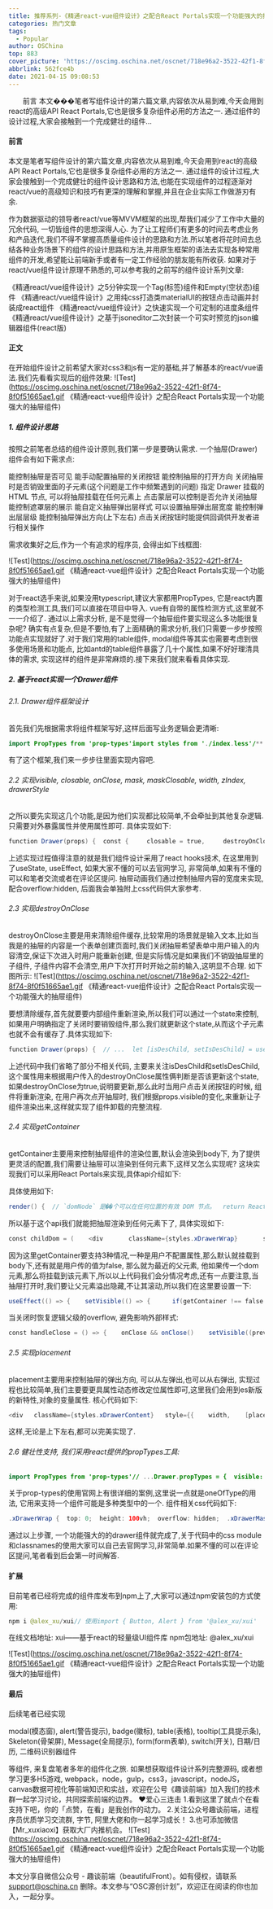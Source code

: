 ```yaml
---
title: 推荐系列-《精通react-vue组件设计》之配合React Portals实现一个功能强大的抽屉组件
categories: 热门文章
tags:
  - Popular
author: OSChina
top: 883
cover_picture: 'https://oscimg.oschina.net/oscnet/718e96a2-3522-42f1-8f74-8f0f51665ae1.gif'
abbrlink: 562fce4b
date: 2021-04-15 09:08:53
---
```


&emsp;&emsp;前言 本文���笔者写组件设计的第六篇文章,内容依次从易到难,今天会用到react的高级API React Portals,它也是很多复杂组件必用的方法之一. 通过组件的设计过程,大家会接触到一个完成健壮的组件...
<!-- more -->

                                                                                                                                                                                         
  
 #### 前言 
 本文是笔者写组件设计的第六篇文章,内容依次从易到难,今天会用到react的高级API React Portals,它也是很多复杂组件必用的方法之一. 通过组件的设计过程,大家会接触到一个完成健壮的组件设计思路和方法,也能在实现组件的过程逐渐对react/vue的高级知识和技巧有更深的理解和掌握,并且在企业实际工作做游刃有余. 
  
 作为数据驱动的领导者react/vue等MVVM框架的出现,帮我们减少了工作中大量的冗余代码, 一切皆组件的思想深得人心. 为了让工程师们有更多的时间去考虑业务和产品迭代,我们不得不掌握高质量组件设计的思路和方法.所以笔者将花时间去总结各种业务场景下的组件的设计思路和方法,并用原生框架的语法去实现各种常用组件的开发,希望能让前端新手或者有一定工作经验的朋友能有所收获. 
 如果对于react/vue组件设计原理不熟悉的,可以参考我的之前写的组件设计系列文章: 
  
  《精通react/vue组件设计》之5分钟实现一个Tag(标签)组件和Empty(空状态)组件 
  《精通react/vue组件设计》之用纯css打造类materialUI的按钮点击动画并封装成react组件 
  《精通react/vue组件设计》之快速实现一个可定制的进度条组件 
  《精通react/vue组件设计》之基于jsoneditor二次封装一个可实时预览的json编辑器组件(react版) 
  
  
 #### 正文 
 在开始组件设计之前希望大家对css3和js有一定的基础,并了解基本的react/vue语法.我们先看看实现后的组件效果: 
 ![Test](https://oscimg.oschina.net/oscnet/718e96a2-3522-42f1-8f74-8f0f51665ae1.gif 《精通react-vue组件设计》之配合React Portals实现一个功能强大的抽屉组件) 
  
 ##### 1. 组件设计思路 
 按照之前笔者总结的组件设计原则,我们第一步是要确认需求. 一个抽屉(Drawer)组件会有如下需求点: 
  
  能控制抽屉是否可见 
  能手动配置抽屉的关闭按钮 
  能控制抽屉的打开方向 
  关闭抽屉时是否销毁里面的子元素(这个问题是工作中频繁遇到的问题) 
  指定 Drawer 挂载的 HTML 节点, 可以将抽屉挂载在任何元素上 
  点击蒙层可以控制是否允许关闭抽屉 
  能控制遮罩层的展示 
  能自定义抽屉弹出层样式 
  可以设置抽屉弹出层宽度 
  能控制弹出层层级 
  能控制抽屉弹出方向(上下左右) 
  点击关闭按钮时能提供回调供开发者进行相关操作 
  
 需求收集好之后,作为一个有追求的程序员, 会得出如下线框图: 
  
  
  ![Test](https://oscimg.oschina.net/oscnet/718e96a2-3522-42f1-8f74-8f0f51665ae1.gif 《精通react-vue组件设计》之配合React Portals实现一个功能强大的抽屉组件) 
  
  
 对于react选手来说,如果没用typescript,建议大家都用PropTypes, 它是react内置的类型检测工具,我们可以直接在项目中导入. vue有自带的属性检测方式,这里就不一一介绍了. 
 通过以上需求分析, 是不是觉得一个抽屉组件要实现这么多功能很复杂呢? 确实有点复杂,但是不要怕,有了上面精确的需求分析,我们只需要一步步按照功能点实现就好了.对于我们常用的table组件, modal组件等其实也需要考虑到很多使用场景和功能点, 比如antd的table组件暴露了几十个属性,如果不好好理清具体的需求, 实现这样的组件是非常麻烦的.接下来我们就来看看具体实现. 
  
 ##### 2. 基于react实现一个Drawer组件 
  
 ###### 2.1. Drawer组件框架设计 
 首先我们先根据需求将组件框架写好,这样后面写业务逻辑会更清晰: 
  ```java 
  import PropTypes from 'prop-types'import styles from './index.less'/** * Drawer 抽屉组件 * @param {visible} bool 抽屉是否可见 * @param {closable} bool 是否显示右上角的关闭按钮 * @param {destroyOnClose} bool 关闭时销毁里面的子元素 * @param {getContainer} HTMLElement 指定 Drawer 挂载的 HTML 节点, false 为挂载在当前 dom * @param {maskClosable} bool 点击蒙层是否允许关闭抽屉 * @param {mask} bool 是否展示遮罩 * @param {drawerStyle} object 用来设置抽屉弹出层样式 * @param {width} number|string 弹出层宽度 * @param {zIndex} number 弹出层层级 * @param {placement} string 抽屉方向 * @param {onClose} string 点击关闭时的回调 */function Drawer(props) {  const {     closable = true,     destroyOnClose,     getContainer = document.body,     maskClosable = true,     mask = true,     drawerStyle,     width = '300px',    zIndex = 10,    placement = 'right',     onClose,    children  } = props  const childDom = (    <div className={styles.xDrawerWrap}>      <div className={styles.xDrawerMask} ></div>      <div         className={styles.xDrawerContent}         {          children        }        {          !!closable && <span className={styles.xCloseBtn}>X</span>        }      </div>    </div>  )  return childDom}export default Drawer
  ```  
 有了这个框架,我们来一步步往里面实现内容吧. 
  
 ###### 2.2 实现visible, closable, onClose, mask, maskClosable, width, zIndex, drawerStyle 
 之所以要先实现这几个功能,是因为他们实现都比较简单,不会牵扯到其他复杂逻辑.只需要对外暴露属性并使用属性即可. 具体实现如下: 
  ```java 
  function Drawer(props) {  const {     closable = true,     destroyOnClose,     getContainer = document.body,     maskClosable = true,     mask = true,     drawerStyle,     width = '300px',    zIndex = 10,    placement = 'right',     onClose,    children  } = props  let [visible, setVisible] = useState(props.visible)  const handleClose = () => {    setVisible(false)    onClose && onClose()  }  useEffect(() => {    setVisible(props.visible)  }, [props.visible])  const childDom = (    <div       className={styles.xDrawerWrap}       style={{        width: visible ? '100%' : '0',        zIndex      }}    >      { !!mask && <div className={styles.xDrawerMask} onClick={maskClosable ? handleClose : null}></div> }      <div         className={styles.xDrawerContent}         style={{          width,          ...drawerStyle        }}>        { children }        {          !!closable && <span className={styles.xCloseBtn} onClick={handleClose}>X</span>        }      </div>    </div>  )  return childDom}
  ```  
 上述实现过程值得注意的就是我们组件设计采用了react hooks技术, 在这里用到了useState, useEffect, 如果大家不懂的可以去官网学习, 非常简单,如果有不懂的可以和笔者交流或者在评论区提问. 抽屉动画我们通过控制抽屉内容的宽度来实现,配合overflow:hidden, 后面我会单独附上css代码供大家参考. 
  
 ###### 2.3 实现destroyOnClose 
 destroyOnClose主要是用来清除组件缓存,比较常用的场景就是输入文本,比如当我是的抽屉的内容是一个表单创建页面时,我们关闭抽屉希望表单中用户输入的内容清空,保证下次进入时用户能重新创建, 但是实际情况是如果我们不销毁抽屉里的子组件, 子组件内容不会清空,用户下次打开时开始之前的输入,这明显不合理. 如下图所示: 
 ![Test](https://oscimg.oschina.net/oscnet/718e96a2-3522-42f1-8f74-8f0f51665ae1.gif 《精通react-vue组件设计》之配合React Portals实现一个功能强大的抽屉组件) 
  
  要想清除缓存,首先就要要内部组件重新渲染,所以我们可以通过一个state来控制,如果用户明确指定了关闭时要销毁组件,那么我们就更新这个state,从而这个子元素也就不会有缓存了.具体实现如下: 
  
  ```java 
  function Drawer(props) {  // ...  let [isDesChild, setIsDesChild] = useState(false)  const handleClose = () => {    // ...    if(destroyOnClose) {      setIsDesChild(true)    }  }  useEffect(() => {    // ...    setIsDesChild(false)  }, [props.visible])  const childDom = (    <div className={styles.xDrawerWrap}>      <div className={styles.xDrawerContent}         {          isDesChild ? null : children        }      </div>    </div>  )  return childDom}
  ```  
 上述代码中我们省略了部分不相关代码, 主要来关注isDesChild和setIsDesChild, 这个属性用来根据用户传入的destroyOnClose属性俩判断是否该更新这个state, 如果destroyOnClose为true,说明要更新,那么此时当用户点击关闭按钮的时候, 组件将重新渲染, 在用户再次点开抽屉时, 我们根据props.visible的变化,来重新让子组件渲染出来,这样就实现了组件卸载的完整流程. 
  
 ###### 2.4 实现getContainer 
 getContainer主要用来控制抽屉组件的渲染位置,默认会渲染到body下, 为了提供更灵活的配置,我们需要让抽屉可以渲染到任何元素下,这样又怎么实现呢? 这块实现我们可以采用React Portals来实现,具体api介绍如下: 
  
 
   具体使用如下: 
  
  ```java 
  render() {  // `domNode` 是��个可以在任何位置的有效 DOM 节点。  return ReactDOM.createPortal(    this.props.children,    domNode  );}
  ```  
 
   所以基于这个api我们就能把抽屉渲染到任何元素下了, 具体实现如下: 
  
  ```java 
  const childDom = (    <div       className={styles.xDrawerWrap}       style={{        position: getContainer === false ? 'absolute' : 'fixed',        width: visible ? '100%' : '0',        zIndex      }}    >      { !!mask && <div className={styles.xDrawerMask} onClick={maskClosable ? handleClose : null}></div> }      <div         className={styles.xDrawerContent}         style={{          width,          [placement]: visible ? 0 : '-100%',          ...drawerStyle        }}>        {          isDesChild ? null : children        }        {          !!closable && <span className={styles.xCloseBtn} onClick={handleClose}>X</span>        }      </div>    </div>  )  return getContainer === false ? childDom             : ReactDOM.createPortal(childDom, getContainer)
  ```  
 因为这里getContainer要支持3种情况,一种是用户不配置属性,那么默认就挂载到body下,还有就是用户传的值为false, 那么就为最近的父元素, 他如果传一个dom元素,那么将挂载到该元素下,所以以上代码我们会分情况考虑,还有一点要注意,当抽屉打开时,我们要让父元素溢出隐藏,不让其滚动,所以我们在这里要设置一下: 
  ```java 
  useEffect(() => {    setVisible(() => {      if(getContainer !== false && props.visible) {        getContainer.style.overflow = 'hidden'      }      return props.visible    })    setIsDesChild(false)  }, [props.visible, getContainer])
  ```  
 
   当关闭时恢复逻辑父级的overflow, 避免影响外部样式: 
  
  ```java 
  const handleClose = () => {    onClose && onClose()    setVisible((prev) => {      if(getContainer !== false && prev) {        getContainer.style.overflow = 'auto'      }      return false    })    if(destroyOnClose) {      setIsDesChild(true)    }  }
  ```  
  
 ###### 2.5 实现placement 
 placement主要用来控制抽屉的弹出方向, 可以从左弹出,也可以从右弹出, 实现过程也比较简单,我们主要要更具属性动态修改定位属性即可,这里我们会用到es新版的新特性,对象的变量属性. 核心代码如下: 
  ```java 
  <div   className={styles.xDrawerContent}   style={{    width,    [placement]: visible ? 0 : '-100%',    ...drawerStyle    }}> </div>
  ```  
 这样,无论是上下左右,都可以完美实现了. 
  
 ###### 2.6 健壮性支持, 我们采用react提供的propTypes工具: 
  ```java 
  import PropTypes from 'prop-types'// ...Drawer.propTypes = {  visible: PropTypes.bool,  closable: PropTypes.bool,   destroyOnClose: PropTypes.bool,   getContainer: PropTypes.element,   maskClosable: PropTypes.bool,   mask: PropTypes.bool,   drawerStyle: PropTypes.object,   width: PropTypes.oneOfType([    PropTypes.string,    PropTypes.number  ]),  zIndex: PropTypes.number,  placement: PropTypes.string,   onClose: PropTypes.func}
  ```  
 关于prop-types的使用官网上有很详细的案例,这里说一点就是oneOfType的用法, 它用来支持一个组件可能是多种类型中的一个. 组件相关css代码如下: 
  ```java 
  .xDrawerWrap {  top: 0;  height: 100vh;  overflow: hidden;  .xDrawerMask {    position: absolute;    left: 0;    right: 0;    top: 0;    bottom: 0;    background-color: rgba(0, 0, 0, .5);  }  .xDrawerContent {    position: absolute;    top: 0;    padding: 16px;    height: 100%;    transition: all .3s;    background-color: #fff;    box-shadow: 0 0 20px rgba(0,0,0, .2);    .xCloseBtn {      position: absolute;      top: 10px;      right: 10px;      color: #ccc;      cursor: pointer;    }  }}
  ```  
 通过以上步骤, 一个功能强大的的drawer组件就完成了,关于代码中的css module和classnames的使用大家可以自己去官网学习,非常简单.如果不懂的可以在评论区提问,笔者看到后会第一时间解答. 
  
 #### 扩展 
 目前笔者已经将完成的组件库发布到npm上了,大家可以通过npm安装包的方式使用: 
  ```java 
  npm i @alex_xu/xui// 使用import { Button, Alert } from '@alex_xu/xui'
  ```  
 在线文档地址: xui——基于react的轻量级UI组件库 
 npm包地址: @alex_xu/xui 
  
  ![Test](https://oscimg.oschina.net/oscnet/718e96a2-3522-42f1-8f74-8f0f51665ae1.gif 《精通react-vue组件设计》之配合React Portals实现一个功能强大的抽屉组件) 
  
  
 #### 最后 
 后续笔者已经实现 
  
  modal(模态窗), 
  alert(警告提示), 
  badge(徽标), 
  table(表格), 
  tooltip(工具提示条), 
  Skeleton(骨架屏), 
  Message(全局提示), 
  form(form表单), 
  switch(开关), 
  日期/日历, 
  二维码识别器组件 
  
 等组件, 来复盘笔者多年的组件化之旅. 
 如果想获取组件设计系列完整源码, 或者想学习更多H5游戏, webpack，node，gulp，css3，javascript，nodeJS，canvas数据可视化等前端知识和实战，欢迎在公号《趣谈前端》加入我们的技术群一起学习讨论，共同探索前端的边界。 
 ❤️爱心三连击 
 1.看到这里了就点个在看支持下吧，你的「点赞，在看」是我创作的动力。 
 2.关注公众号趣谈前端，进程序员优质学习交流群, 字节, 阿里大佬和你一起学习成长！ 
 3.也可添加微信【Mr_xuxiaoxi】获取大厂内推机会。 
 ![Test](https://oscimg.oschina.net/oscnet/718e96a2-3522-42f1-8f74-8f0f51665ae1.gif 《精通react-vue组件设计》之配合React Portals实现一个功能强大的抽屉组件) 
 
本文分享自微信公众号 - 趣谈前端（beautifulFront）。如有侵权，请联系 support@oschina.cn 删除。本文参与“OSC源创计划”，欢迎正在阅读的你也加入，一起分享。
                                        